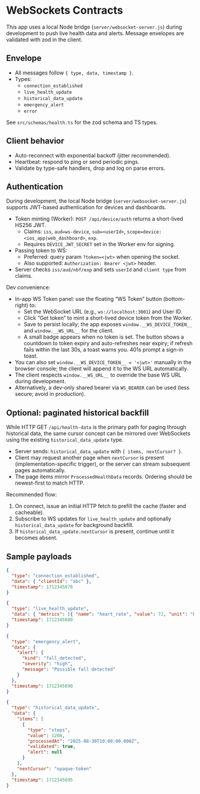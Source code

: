 # WebSockets Contracts

This app uses a local Node bridge (`server/websocket-server.js`) during development to push live health data and alerts. Message envelopes are validated with zod in the client.

## Envelope

- All messages follow `{ type, data, timestamp }`.
- Types:
  - `connection_established`
  - `live_health_update`
  - `historical_data_update`
  - `emergency_alert`
  - `error`

See `src/schemas/health.ts` for the zod schema and TS types.

## Client behavior

- Auto-reconnect with exponential backoff (jitter recommended).
- Heartbeat: respond to ping or send periodic pings.
- Validate by type-safe handlers, drop and log on parse errors.

## Authentication

During development, the local Node bridge (`server/websocket-server.js`) supports JWT-based authentication for devices and dashboards.

- Token minting (Worker): `POST /api/device/auth` returns a short-lived HS256 JWT.
  - Claims: `iss`, `aud=ws-device`, `sub=<userId>`, `scope=device:<ios_app|web_dashboard>`, `exp`.
  - Requires `DEVICE_JWT_SECRET` set in the Worker env for signing.
- Passing token to WS:
  - Preferred: query param `?token=<jwt>` when opening the socket.
  - Also supported: `Authorization: Bearer <jwt>` header.
- Server checks `iss/aud/nbf/exp` and sets `userId` and `client type` from claims.

Dev convenience:

- In-app WS Token panel: use the floating “WS Token” button (bottom-right) to:
  - Set the WebSocket URL (e.g., `ws://localhost:3001`) and User ID.
  - Click “Get token” to mint a short-lived device token from the Worker.
  - Save to persist locally; the app exposes `window.__WS_DEVICE_TOKEN__` and `window.__WS_URL__` for the client.
  - A small badge appears when no token is set. The button shows a countdown to token expiry and auto-refreshes near expiry; if refresh fails within the last 30s, a toast warns you. 401s prompt a sign-in toast.
- You can also set `window.__WS_DEVICE_TOKEN__ = '<jwt>'` manually in the browser console; the client will append it to the WS URL automatically.
- The client respects `window.__WS_URL__` to override the base WS URL during development.
- Alternatively, a dev-only shared bearer via `WS_BEARER` can be used (less secure; avoid in production).

## Optional: paginated historical backfill

While HTTP GET `/api/health-data` is the primary path for paging through historical data, the same cursor concept can be mirrored over WebSockets using the existing `historical_data_update` type.

- Server sends: `historical_data_update` with `{ items, nextCursor? }`.
- Client may request another page when `nextCursor` is present (implementation-specific trigger), or the server can stream subsequent pages automatically.
- The page items mirror `ProcessedHealthData` records. Ordering should be newest-first to match HTTP.

Recommended flow:

1. On connect, issue an initial HTTP fetch to prefill the cache (faster and cacheable).
2. Subscribe to WS updates for `live_health_update` and optionally `historical_data_update` for background backfill.
3. If `historical_data_update.nextCursor` is present, continue until it becomes absent.

## Sample payloads

```json
{
  "type": "connection_established",
  "data": { "clientId": "abc" },
  "timestamp": 1712345678
}
```

```json
{
  "type": "live_health_update",
  "data": { "metrics": [{ "name": "heart_rate", "value": 72, "unit": "bpm" }] },
  "timestamp": 1712345680
}
```

```json
{
  "type": "emergency_alert",
  "data": {
    "alert": {
      "kind": "fall_detected",
      "severity": "high",
      "message": "Possible fall detected"
    }
  },
  "timestamp": 1712345690
}
```

```json
{
  "type": "historical_data_update",
  "data": {
    "items": [
      {
        "type": "steps",
        "value": 1200,
        "processedAt": "2025-08-30T10:00:00.000Z",
        "validated": true,
        "alert": null
      }
    ],
    "nextCursor": "opaque-token"
  },
  "timestamp": 1712345695
}
```
